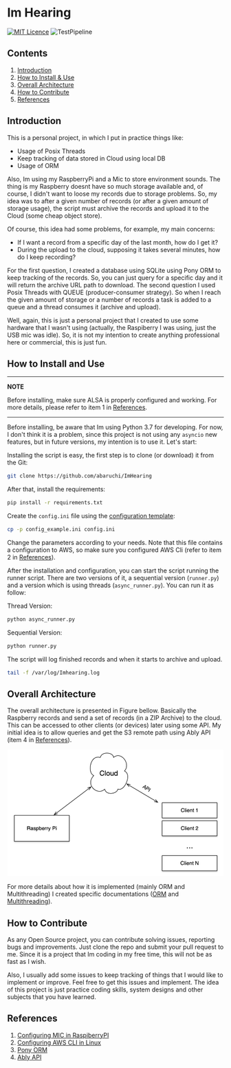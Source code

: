 # Im Hearing

[![MIT Licence](https://badges.frapsoft.com/os/mit/mit.svg?v=103)](https://opensource.org/licenses/mit-license.php) ![TestPipeline](https://github.com/abaruchi/ImHearing/workflows/TestPipeline/badge.svg?branch=master)

## Contents
1. [Introduction](#introduction)
2. [How to Install & Use](#how-to-install-and-use)
3. [Overall Architecture](#overall-architecture)
4. [How to Contribute](#How-to-contribute)
5. [References](#references)

## Introduction

This is a personal project, in which I put in practice things like:

* Usage of Posix Threads
* Keep tracking of data stored in Cloud using local DB
* Usage of ORM

Also, Im using my RaspberryPi and a Mic to store environment sounds. The thing is
my Raspberry doesnt have so much storage available and, of course, I didn't want
to loose my records due to storage problems. So, my idea was to after a given 
number of records (or after a given amount of storage usage), the script must
archive the records and upload it to the Cloud (some cheap object store).

Of course, this idea had some problems, for example, my main concerns:

* If I want a record from a specific day of the last month, how do I get it?
* During the upload to the cloud, supposing it takes several minutes, how do I keep recording?

For the first question, I created a database using SQLite using Pony ORM to keep 
tracking of the records. So, you can just query for a specific day and it will
return the archive URL path to download. The second question I used Posix Threads 
with QUEUE (producer-consumer strategy). So when I reach the given amount of storage
or a number of records a task is added to a queue and a thread consumes it (archive
and upload).

Well, again, this is just a personal project that I created to use some hardware
that I wasn't using (actually, the Raspiberry I was using, just the USB mic was idle). So,
it is not my intention to create anything professional here or commercial, this is 
just fun.


## How to Install and Use

---
**NOTE**

Before installing, make sure ALSA is properly configured and working. For
more details, please refer to item 1 in [References](#references).

---

Before installing, be aware that Im using Python 3.7 for developing. For now, I don't think
it is a problem, since this project is not using any `asyncio` new features, but
in future versions, my intention is to use it. Let's start:

Installing the script is easy, the first step is to clone (or download) it from
the Git:

```bash
git clone https://github.com/abaruchi/ImHearing
```

After that, install the requirements:

```bash
pip install -r requirements.txt
```

Create the `config.ini` file using the [configuration template](config_example.ini):

```bash
cp -p config_example.ini config.ini
```

Change the parameters according to your needs. Note that this file contains 
a configuration to AWS, so make sure you configured AWS Cli (refer to item 2
in [References](#references)). 

After the installation and configuration, you can start the script running the 
runner script. There are two versions of it, a sequential version (`runner.py`)
and a version which is using threads (`async_runner.py`). You can run it as
follow: 

Thread Version:
```bash
python async_runner.py
```

Sequential Version:
```bash
python runner.py
```

The script will log finished records and when it starts to archive and 
upload. 

```bash
tail -f /var/log/Imhearing.log
```


## Overall Architecture

The overall architecture is presented in Figure bellow. Basically the Raspberry
records and send a set of records (in a ZIP Archive) to the cloud. This can be
accessed to other clients (or devices) later using some API. My initial idea is
to allow queries and get the S3 remote path using Ably API (item 4 in [References](#references)).

![Overall Architecture](ImHearing/docs/images/readme_arch_overall.png)

For more details about how it is implemented (mainly ORM and Multithreading) I 
created specific documentations ([ORM](ImHearing/docs/ORM_Sqlite.md) and 
[Multithreading](ImHearing/docs/Multithreading.md)).


## How to Contribute

As any Open Source project, you can contribute solving issues, reporting bugs 
and improvements. Just clone the repo and submit your pull request to me. Since 
it is a project that Im coding in my free time, this will not be as fast as I wish.

Also, I usually add some issues to keep tracking of things that I would like to
implement or improve. Feel free to get this issues and implement. The idea of this
project is just practice coding skills, system designs and other subjects that 
you have learned.


## References

1. [Configuring MIC in RaspiberryPI](https://raspberrytips.com/add-microphone-raspberry-pi/)
2. [Configuring AWS CLI in Linux](https://docs.aws.amazon.com/cli/latest/userguide/cli-chap-configure.html)
3. [Pony ORM](https://ponyorm.org/)
4. [Ably API](https://www.ably.io/)
